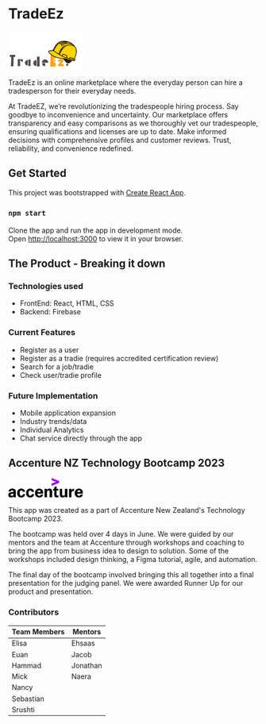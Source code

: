 # TradeEz

<img src="accenture-trade-ez\src\assets\TradeEz-logo-dark.png" alt="TradeEz-logo" width="150">

TradeEz is an online marketplace where the everyday person can hire a tradesperson for their everyday needs.

At TradeEZ, we’re revolutionizing the tradespeople hiring process. Say goodbye to inconvenience and uncertainty. Our marketplace offers transparency and easy comparisons as we thoroughly vet our tradespeople, ensuring qualifications and licenses are up to date. Make informed decisions with comprehensive profiles and customer reviews. Trust, reliability, and convenience redefined.

## Get Started

This project was bootstrapped with [Create React App](https://github.com/facebook/create-react-app).

### `npm start`

Clone the app and run the app in development mode.\
Open [http://localhost:3000](http://localhost:3000) to view it in your browser.

## The Product - Breaking it down

### Technologies used

- FrontEnd: React, HTML, CSS
- Backend: Firebase

### Current Features

- Register as a user
- Register as a tradie (requires accredited certification review)
- Search for a job/tradie
- Check user/tradie profile

### Future Implementation

- Mobile application expansion
- Industry trends/data
- Individual Analytics
- Chat service directly through the app

## Accenture NZ Technology Bootcamp 2023

<img src="accenture-trade-ez\src\assets\Accenture-black-logo.png" alt="Accenture-logo" width="150"/>

This app was created as a part of Accenture New Zealand's Technology Bootcamp 2023.

The bootcamp was held over 4 days in June. We were guided by our mentors and the team at Accenture through workshops and coaching to bring the app from business idea to design to solution. Some of the workshops included design thinking, a Figma tutorial, agile, and automation.

The final day of the bootcamp involved bringing this all together into a final presentation for the judging panel. We were awarded Runner Up for our product and presentation.

### Contributors

| Team Members | Mentors  |
| ------------ | -------- |
| Elisa        | Ehsaas   |
| Euan         | Jacob    |
| Hammad       | Jonathan |
| Mick         | Naera    |
| Nancy        |
| Sebastian    |
| Srushti      |
